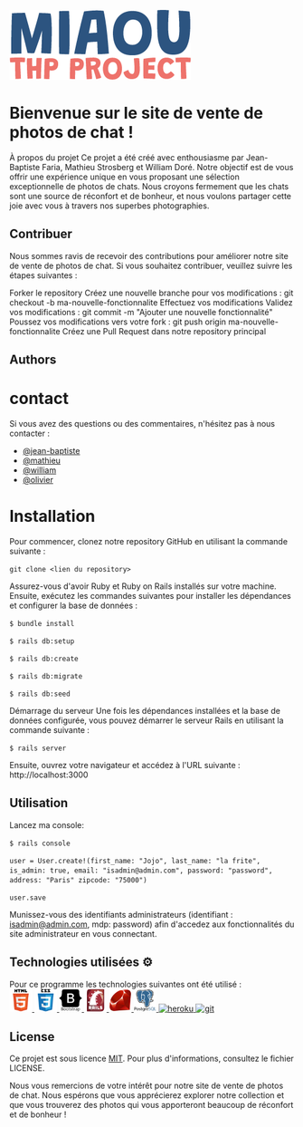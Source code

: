 ![Logo](app/assets/images/logo.png)

# Bienvenue sur le site de vente de photos de chat !

À propos du projet
Ce projet a été créé avec enthousiasme par Jean-Baptiste Faria, Mathieu Strosberg et William Doré. Notre objectif est de vous offrir une expérience unique en vous proposant une sélection exceptionnelle de photos de chats. Nous croyons fermement que les chats sont une source de réconfort et de bonheur, et nous voulons partager cette joie avec vous à travers nos superbes photographies.

## Contribuer

Nous sommes ravis de recevoir des contributions pour améliorer notre site de vente de photos de chat. Si vous souhaitez contribuer, veuillez suivre les étapes suivantes :

Forker le repository
Créez une nouvelle branche pour vos modifications : git checkout -b ma-nouvelle-fonctionnalite
Effectuez vos modifications
Validez vos modifications : git commit -m "Ajouter une nouvelle fonctionnalité"
Poussez vos modifications vers votre fork : git push origin ma-nouvelle-fonctionnalite
Créez une Pull Request dans notre repository principal

## Authors

# contact

Si vous avez des questions ou des commentaires, n'hésitez pas à nous contacter :

- [@jean-baptiste](https://www.github.com/Jakfamily)
- [@mathieu](https://www.github.com/mathieustroberg)
- [@william](https://www.github.com/williamdore)
- [@olivier](https://www.github.com/Rochaya)

# Installation

Pour commencer, clonez notre repository GitHub en utilisant la commande suivante :

`git clone <lien du repository>`

Assurez-vous d'avoir Ruby et Ruby on Rails installés sur votre machine. Ensuite, exécutez les commandes suivantes pour installer les dépendances et configurer la base de données :

`$ bundle install`

`$ rails db:setup `

`$ rails db:create`

`$ rails db:migrate`

`$ rails db:seed`

Démarrage du serveur
Une fois les dépendances installées et la base de données configurée, vous pouvez démarrer le serveur Rails en utilisant la commande suivante :

`$ rails server `

Ensuite, ouvrez votre navigateur et accédez à l'URL suivante : http://localhost:3000

## Utilisation

Lancez ma console:

`$ rails console`

`user = User.create!(first_name: "Jojo", last_name: "la frite", is_admin: true, email: "isadmin@admin.com", password: "password", address: "Paris" zipcode: "75000")`

`user.save`

Munissez-vous des identifiants administrateurs (identifiant : isadmin@admin.com, mdp: password) afin d'accedez aux fonctionnalités du site administrateur en vous connectant.

## Technologies utilisées ⚙️

<p align="left">Pour ce programme les technologies suivantes ont été utilisé : <br>
<a href="https://www.w3.org/html/" target="_blank" rel="noreferrer"> <img src="https://raw.githubusercontent.com/devicons/devicon/master/icons/html5/html5-original-wordmark.svg" alt="html5" width="40" height="40"/> </a>
<a href="https://www.w3schools.com/css/" target="_blank" rel="noreferrer"> <img src="https://raw.githubusercontent.com/devicons/devicon/master/icons/css3/css3-original-wordmark.svg" alt="css3" width="40" height="40"/> </a>
<!--
<a href="https://developer.mozilla.org/en-US/docs/Web/JavaScript" target="_blank" rel="noreferrer"> <img src="https://raw.githubusercontent.com/devicons/devicon/master/icons/javascript/javascript-original.svg" alt="javascript" width="40" height="40"/> </a>
-->
<a href="https://getbootstrap.com" target="_blank" rel="noreferrer"> <img src="https://raw.githubusercontent.com/devicons/devicon/master/icons/bootstrap/bootstrap-plain-wordmark.svg" alt="bootstrap" width="40" height="40"/> </a>
<a href="https://rubyonrails.org" target="_blank" rel="noreferrer"> <img src="https://raw.githubusercontent.com/devicons/devicon/master/icons/rails/rails-original-wordmark.svg" alt="rails" width="40" height="40"/> </a>
<a href="https://www.ruby-lang.org/en/" target="_blank" rel="noreferrer"> <img src="https://raw.githubusercontent.com/devicons/devicon/master/icons/ruby/ruby-original.svg" alt="ruby" width="40" height="40"/> </a>
<a href="https://www.postgresql.org" target="_blank" rel="noreferrer"> <img src="https://raw.githubusercontent.com/devicons/devicon/master/icons/postgresql/postgresql-original-wordmark.svg" alt="postgresql" width="40" height="40"/> </a>
<a href="https://heroku.com" target="_blank" rel="noreferrer"> <img src="https://www.vectorlogo.zone/logos/heroku/heroku-icon.svg" alt="heroku" width="40" height="40"/> </a>
<a href="https://git-scm.com/" target="_blank" rel="noreferrer"> <img src="https://www.vectorlogo.zone/logos/git-scm/git-scm-icon.svg" alt="git" width="40" height="40"/> </a>
</p>

## License

Ce projet est sous licence [MIT](https://choosealicense.com/licenses/mit/). Pour plus d'informations, consultez le fichier LICENSE.

Nous vous remercions de votre intérêt pour notre site de vente de photos de chat. Nous espérons que vous apprécierez explorer notre collection et que vous trouverez des photos qui vous apporteront beaucoup de réconfort et de bonheur !
